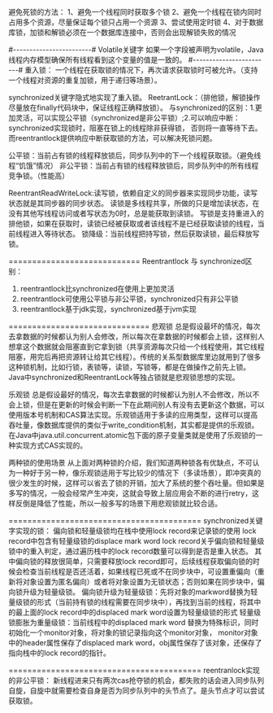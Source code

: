 避免死锁的方法：
1、避免一个线程同时获取多个锁
2、避免一个线程在锁内同时占用多个资源，尽量保证每个锁只占用一个资源
3、尝试使用定时锁
4、对于数据库锁，加锁和解锁必须在一个数据库连接中，否则会出现解锁失败的情况

#------------------------#
Volatile关键字
如果一个字段被声明为volatile，Java线程内存模型确保所有线程看到这个变量的值是一致的。
#------------------------#
重入锁：
一个线程在获取锁的情况下，再次请求获取锁时可被允许。（支持一个线程对资源的重复加锁，用于递归等场景）。

synchronized关键字隐式地实现了重入锁。
ReetrantLock：（排他锁，解锁操作尽量放在finally代码块中，保证线程正确释放锁）。
  与synchronized的区别：1.更加灵活，可以实现公平锁（synchronized是非公平锁）;2.可以响应中断：synchronized实现锁时，阻塞在锁上的线程除非获得锁，
                      否则将一直等待下去。而reentrantlock提供响应中断获取锁的方法，可以解决死锁问题。
  
公平锁：当前占有锁的线程释放锁后，同步队列中的下一个线程获取锁。（避免线程“饥饿”情况）
非公平锁：当前占有锁的线程释放锁后，同步队列中的所有线程竞争锁。（性能高）

  ReentrantReadWriteLock:读写锁，依赖自定义的同步器来实现同步功能，读写状态就是其同步器的同步状态。
  读锁是多线程共享，所做的只是增加读状态，在没有其他写线程访问或者写状态为0时，总是能获取到读锁。
  写锁是支持重进入的排他锁，如果在获取时，读锁已经被获取或者该线程不是已经获取读锁的线程，当前线程进入等待状态。
  锁降级：当前线程把持写锁，然后获取读锁，最后释放写锁。

============================
Reentrantlock 与 synchronized区别：
1. reentrantlock比synchronized在使用上更加灵活
2. reentrantlock可使用公平锁与非公平锁，synchronized只有非公平锁
3. reentrantlock基于jdk实现，synchronized基于jvm实现

==============================
悲观锁
总是假设最坏的情况，每次去拿数据的时候都认为别人会修改，所以每次在拿数据的时候都会上锁，这样别人想拿这个数据就会阻塞直到它拿到锁（共享资源每次只给一个线程使用，其它线程阻塞，用完后再把资源转让给其它线程）。传统的关系型数据库里边就用到了很多这种锁机制，比如行锁，表锁等，读锁，写锁等，都是在做操作之前先上锁。Java中synchronized和ReentrantLock等独占锁就是悲观锁思想的实现。

乐观锁
总是假设最好的情况，每次去拿数据的时候都认为别人不会修改，所以不会上锁，但是在更新的时候会判断一下在此期间别人有没有去更新这个数据，可以使用版本号机制和CAS算法实现。乐观锁适用于多读的应用类型，这样可以提高吞吐量，像数据库提供的类似于write_condition机制，其实都是提供的乐观锁。在Java中java.util.concurrent.atomic包下面的原子变量类就是使用了乐观锁的一种实现方式CAS实现的。

两种锁的使用场景
从上面对两种锁的介绍，我们知道两种锁各有优缺点，不可认为一种好于另一种，像乐观锁适用于写比较少的情况下（多读场景），即冲突真的很少发生的时候，这样可以省去了锁的开销，加大了系统的整个吞吐量。但如果是多写的情况，一般会经常产生冲突，这就会导致上层应用会不断的进行retry，这样反倒是降低了性能，所以一般多写的场景下用悲观锁就比较合适。

=========================================
synchronized关键字实现的锁：
偏向锁和轻量级锁均在栈中使用lock record来记录锁的使用
lock record中包含有轻量级锁的displace mark word
lock record关乎偏向锁和轻量级锁中的重入判定，通过遍历栈中的lock record数量可以得到是否是重入状态。
其中偏向锁的释放很简单，只需要释放lock record即可，后续线程获取偏向锁的时候会检查当前线程是否还活着，如果线程已死或不在同步块中，可设置重偏向（重新将对象设置为匿名偏向）或者将对象设置为无锁状态；否则如果在同步块中，偏向锁升级为轻量级锁。
偏向锁升级为轻量级锁：先将对象的markword替换为轻量级锁的形式（当前持有锁的线程需要在同步块中），再找到当前的线程，将其中的最上面的lock record中的displaced mark word设置为轻量级锁的形式
轻量级锁膨胀为重量级锁：当前线程中的displaced mark word 替换为特殊标识，同时初始化一个monitor对象，将对象的锁记录指向这个monitor对象，
monitor对象中的header属性保存了displaced mark word，obj属性保存了该对象，还保存了指向栈中的lock record的指针。

=========================================
reentranlock实现的非公平锁：
新线程进来只有两次cas抢夺锁的机会，都失败的话会进入同步队列自旋，自旋中就需要检查自身是否为同步队列中的头节点了。是头节点才可以尝试获取锁。
